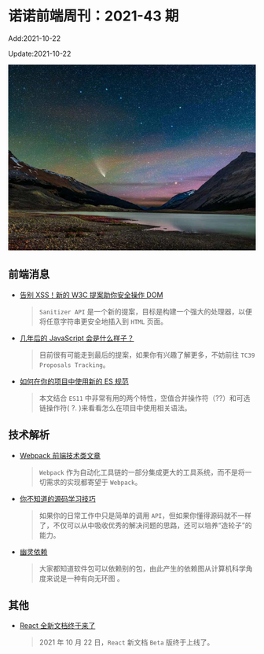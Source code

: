 <!--
 * @Description: weekly-43
 * @Author: zoeblow
 * @Email: zoeblow@gmail.com
 * @Date: 2021-09-26 10:39:57
 * @LastEditors: wangfuyuan
 * @LastEditTime: 2021-10-22 13:55:22
 * @FilePath: \nuofe-weekly1\2021\weekly-43.md
 -->

# 诺诺前端周刊：2021-43 期

Add:2021-10-22

Update:2021-10-22

![202143](../images/2021/202143.jpg)

## 前端消息

- [告别 XSS！新的 W3C 提案助你安全操作 DOM](https://mp.weixin.qq.com/s/obxkffBekwBofTDD_jwVNg)

  > `Sanitizer API` 是一个新的提案，目标是构建一个强大的处理器，以便将任意字符串更安全地插入到 `HTML` 页面。

- [几年后的 JavaScript 会是什么样子？](https://mp.weixin.qq.com/s/YsoedDyBBsZTPxppkD0QaQ)

  > 目前很有可能走到最后的提案，如果你有兴趣了解更多，不妨前往 `TC39 Proposals Tracking`。

- [如何在你的项目中使用新的 ES 规范](https://mp.weixin.qq.com/s/5sPfqCKaZsxHU8BsOQ4JIw)

  > 本文结合 `ES11` 中非常有用的两个特性，空值合并操作符（??）和可选链操作符( ?. )来看看怎么在项目中使用相关语法。

## 技术解析

- [Webpack 前端技术类文章](https://mp.weixin.qq.com/s/9WCDr4MwGEnxWpxesfnxOg)

  > `Webpack` 作为自动化工具链的一部分集成更大的工具系统，而不是将一切需求的实现都寄望于 `Webpack`。

- [你不知道的源码学习技巧](https://mp.weixin.qq.com/s/6e3AuvIxxlj9iKYoA_I8-A)

  > 如果你的日常工作中只是简单的调用 `API`，但如果你懂得源码就不一样了，不仅可以从中吸收优秀的解决问题的思路，还可以培养“造轮子”的能力。

- [幽灵依赖](https://mp.weixin.qq.com/s/dZZVpQPtnepK0Q4TZNVyPw)

  > 大家都知道软件包可以依赖别的包，由此产生的依赖图从计算机科学角度来说是一种有向无环图 。

## 其他

- [React 全新文档终于来了](https://mp.weixin.qq.com/s/2uA4EXGXYENsymr7LwmhQA)

  > 2021 年 10 月 22 日，`React` 新文档 `Beta` 版终于上线了。
